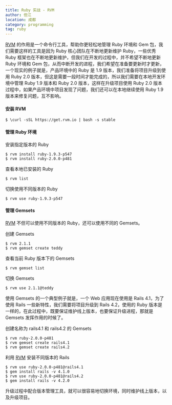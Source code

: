 ```yaml
---
title: Ruby 实战 - RVM
author: 但江
location: 成都
category: programming
tag: ruby
---
```


[RVM][1] 的作用是一个命令行工具，帮助你更轻松地管理 Ruby 环境和 Gem 包，我们需要这样的工具是因为 Ruby 核心团队在不断地更新维护 Ruby，一些优秀 Ruby 框架也在不断地更新维护，但我们在开发的过程中，并不希望不断地更新 Ruby 环境和 Gem 包，从而中断开发的进程，我们希望在准备要更新时才更新，一个现实的例子就是，产品环境中的 Ruby 是 1.9 版本，我们准备将项目升级到使用 Ruby 2.0 版本，但这是需要一段时间才能完成的，所以我们需要在本地开发环境中管理 Ruby 1.9 版本和 Ruby 2.0 版本，这样在升级项目使用 Ruby 2.0 版本过程中，如果产品环境中项目发现了问题，我们还可以在本地继续使用 Ruby 1.9 版本来修复问题，互不影响。 

#### 安装 RVM

	$ \curl -sSL https://get.rvm.io | bash -s stable

#### 管理 Ruby 环境

安装指定版本的 Ruby

	$ rvm install ruby-1.9.3-p547
	$ rvm install ruby-2.0.0-p481

查看本地已安装的 Ruby

	$ rvm list

切换使用不同版本的 Ruby

	$ rvm use ruby-1.9.3-p547

#### 管理 Gemsets

[RVM][1] 不但可以使用不同版本的 Ruby，还可以使用不同的 Gemsets。

创建 Gemsets

	$ rvm 2.1.1
	$ rvm gemset create teddy

查看当前 Ruby 版本下的 Gemsets

	$ rvm gemset list

切换 Gemsets

	$ rvm use 2.1.1@teddy

使用 Gemsets 的一个典型例子就是，一个 Web 应用现在使用是 Rails 4.1，为了使用 Rails 一些新特性，我们需要将项目升级到 Rails 4.2，使用的 Ruby 版本是一样的，在此过程中，既要保证维护线上版本，也要保证升级进程，那就是 Gemsets 发挥作用的时候了。

创建名称为 rails4.1 和 rails4.2 的 Gemsets

	$ rvm ruby-2.0.0-p481
	$ rvm gemset create rails4.1
	$ rvm gemset create rails4.2

利用 [RVM][1] 安装不同版本的 Rails

	$ rvm use ruby-2.0.0-p481@rails4.1
	$ gem install rails -v 4.1.0
	$ rvm use ruby-2.0.0-p481@rails4.2
	$ gem install rails -v 4.2.0

升级过程中配合版本管理工具，就可以很容易地切换环境，同时维护线上版本，以及升级项目。

[1]: http://www.rvm.io
